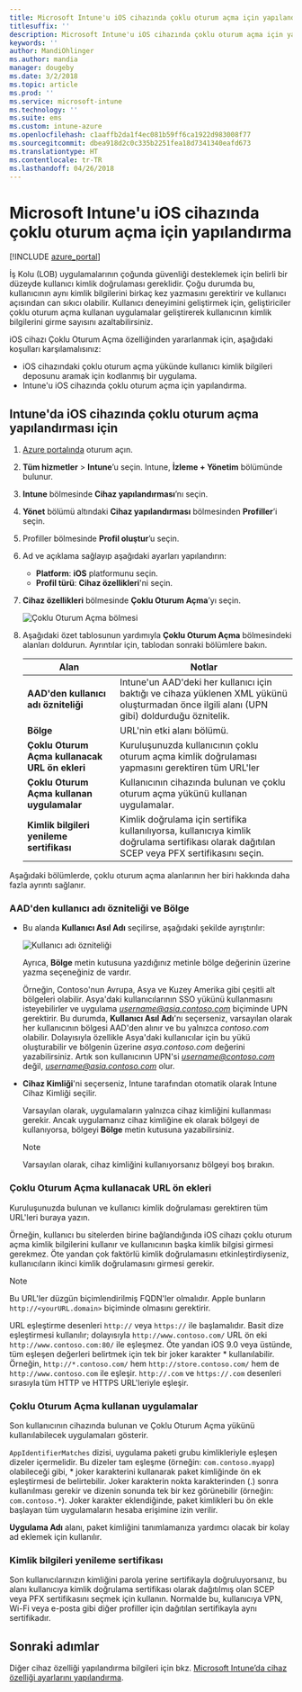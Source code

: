 ```yaml
---
title: Microsoft Intune'u iOS cihazında çoklu oturum açma için yapılandırma
titlesuffix: ''
description: Microsoft Intune'u iOS cihazında çoklu oturum açma için yapılandırmayı öğrenin.
keywords: ''
author: MandiOhlinger
ms.author: mandia
manager: dougeby
ms.date: 3/2/2018
ms.topic: article
ms.prod: ''
ms.service: microsoft-intune
ms.technology: ''
ms.suite: ems
ms.custom: intune-azure
ms.openlocfilehash: c1aaffb2da1f4ec081b59ff6ca1922d983008f77
ms.sourcegitcommit: dbea918d2c0c335b2251fea18d7341340eafd673
ms.translationtype: HT
ms.contentlocale: tr-TR
ms.lasthandoff: 04/26/2018
---
```

# <a name="configure-microsoft-intune-for-ios-device-single-sign-on"></a>Microsoft Intune'u iOS cihazında çoklu oturum açma için yapılandırma

[!INCLUDE [azure_portal](./includes/azure_portal.md)]

İş Kolu (LOB) uygulamalarının çoğunda güvenliği desteklemek için belirli bir düzeyde kullanıcı kimlik doğrulaması gereklidir. Çoğu durumda bu, kullanıcının aynı kimlik bilgilerini birkaç kez yazmasını gerektirir ve kullanıcı açısından can sıkıcı olabilir. Kullanıcı deneyimini geliştirmek için, geliştiriciler çoklu oturum açma kullanan uygulamalar geliştirerek kullanıcının kimlik bilgilerini girme sayısını azaltabilirsiniz.

iOS cihazı Çoklu Oturum Açma özelliğinden yararlanmak için, aşağıdaki koşulları karşılamalısınız:

- iOS cihazındaki çoklu oturum açma yükünde kullanıcı kimlik bilgileri deposunu aramak için kodlanmış bir uygulama.
- Intune'u iOS cihazında çoklu oturum açma için yapılandırma.

## <a name="to-configure-intune-for-ios-device-single-sign-on"></a>Intune'da iOS cihazında çoklu oturum açma yapılandırması için


1. [Azure portalında](https://portal.azure.com) oturum açın.
2. **Tüm hizmetler** > **Intune**’u seçin. Intune, **İzleme + Yönetim** bölümünde bulunur.
3. **Intune** bölmesinde **Cihaz yapılandırması**’nı seçin.
4. **Yönet** bölümü altındaki **Cihaz yapılandırması** bölmesinden **Profiller**’i seçin.
5. Profiller bölmesinde **Profil oluştur**’u seçin.
6. Ad ve açıklama sağlayıp aşağıdaki ayarları yapılandırın:
   - **Platform**: **iOS** platformunu seçin.
   - **Profil türü**: **Cihaz özellikleri**'ni seçin.
7. **Cihaz özellikleri** bölmesinde **Çoklu Oturum Açma**’yı seçin.

   ![Çoklu Oturum Açma bölmesi](./media/sso-blade.png)

8. Aşağıdaki özet tablosunun yardımıyla **Çoklu Oturum Açma** bölmesindeki alanları doldurun. Ayrıntılar için, tablodan sonraki bölümlere bakın.

   |Alan  |Notlar|
   |---------|---------|
   |**AAD'den kullanıcı adı özniteliği**|Intune'un AAD'deki her kullanıcı için baktığı ve cihaza yüklenen XML yükünü oluşturmadan önce ilgili alanı (UPN gibi) doldurduğu öznitelik.|
   |**Bölge**|URL'nin etki alanı bölümü.|
   |**Çoklu Oturum Açma kullanacak URL ön ekleri**|Kuruluşunuzda kullanıcının çoklu oturum açma kimlik doğrulaması yapmasını gerektiren tüm URL'ler|
   |**Çoklu Oturum Açma kullanan uygulamalar**|Kullanıcının cihazında bulunan ve çoklu oturum açma yükünü kullanan uygulamalar.|
   |**Kimlik bilgileri yenileme sertifikası**|Kimlik doğrulama için sertifika kullanılıyorsa, kullanıcıya kimlik doğrulama sertifikası olarak dağıtılan SCEP veya PFX sertifikasını seçin.|

Aşağıdaki bölümlerde, çoklu oturum açma alanlarının her biri hakkında daha fazla ayrıntı sağlanır.

### <a name="username-attribute-from-aad-and-realm"></a>AAD'den kullanıcı adı özniteliği ve Bölge

- Bu alanda **Kullanıcı Asıl Adı** seçilirse, aşağıdaki şekilde ayrıştırılır:

   ![Kullanıcı adı özniteliği](media/User-name-attribute.png)

   Ayrıca, **Bölge** metin kutusuna yazdığınız metinle bölge değerinin üzerine yazma seçeneğiniz de vardır.

   Örneğin, Contoso'nun Avrupa, Asya ve Kuzey Amerika gibi çeşitli alt bölgeleri olabilir. Asya'daki kullanıcılarının SSO yükünü kullanmasını isteyebilirler ve uygulama *username@asia.contoso.com* biçiminde UPN gerektirir. Bu durumda, **Kullanıcı Asıl Adı**'nı seçerseniz, varsayılan olarak her kullanıcının bölgesi AAD'den alınır ve bu yalnızca *contoso.com* olabilir. Dolayısıyla özellikle Asya'daki kullanıcılar için bu yükü oluşturabilir ve bölgenin üzerine *asya.contoso.com* değerini yazabilirsiniz. Artık son kullanıcının UPN'si *username@contoso.com* değil, *username@asia.contoso.com* olur.

- **Cihaz Kimliği**'ni seçerseniz, Intune tarafından otomatik olarak Intune Cihaz Kimliği seçilir.

   Varsayılan olarak, uygulamaların yalnızca cihaz kimliğini kullanması gerekir. Ancak uygulamanız cihaz kimliğine ek olarak bölgeyi de kullanıyorsa, bölgeyi **Bölge** metin kutusuna yazabilirsiniz.

   > [!NOTE]
   > Varsayılan olarak, cihaz kimliğini kullanıyorsanız bölgeyi boş bırakın.

### <a name="url-prefixes-that-will-use-single-sign-on"></a>Çoklu Oturum Açma kullanacak URL ön ekleri

Kuruluşunuzda bulunan ve kullanıcı kimlik doğrulaması gerektiren tüm URL'leri buraya yazın.

Örneğin, kullanıcı bu sitelerden birine bağlandığında iOS cihazı çoklu oturum açma kimlik bilgilerini kullanır ve kullanıcının başka kimlik bilgisi girmesi gerekmez. Öte yandan çok faktörlü kimlik doğrulamasını etkinleştirdiyseniz, kullanıcıların ikinci kimlik doğrulamasını girmesi gerekir.

> [!NOTE]
> Bu URL'ler düzgün biçimlendirilmiş FQDN'ler olmalıdır. Apple bunların `http://<yourURL.domain>` biçiminde olmasını gerektirir.

URL eşleştirme desenleri `http://` veya `https://` ile başlamalıdır. Basit dize eşleştirmesi kullanılır; dolayısıyla `http://www.contoso.com/` URL ön eki `http://www.contoso.com:80/` ile eşleşmez. Öte yandan iOS 9.0 veya üstünde, tüm eşleşen değerleri belirtmek için tek bir joker karakter \* kullanılabilir. Örneğin, `http://*.contoso.com/` hem `http://store.contoso.com/` hem de `http://www.contoso.com` ile eşleşir.
`http://.com` ve `https://.com` desenleri sırasıyla tüm HTTP ve HTTPS URL'leriyle eşleşir.

### <a name="apps-that-will-use-single-sign-on"></a>Çoklu Oturum Açma kullanan uygulamalar

Son kullanıcının cihazında bulunan ve Çoklu Oturum Açma yükünü kullanılabilecek uygulamaları gösterir.

`AppIdentifierMatches` dizisi, uygulama paketi grubu kimlikleriyle eşleşen dizeler içermelidir. Bu dizeler tam eşleşme (örneğin: `com.contoso.myapp`) olabileceği gibi, \* joker karakterini kullanarak paket kimliğinde ön ek eşleştirmesi de belirtebilir. Joker karakterin nokta karakterinden (.) sonra kullanılması gerekir ve dizenin sonunda tek bir kez görünebilir (örneğin: `com.contoso.*`). Joker karakter eklendiğinde, paket kimlikleri bu ön ekle başlayan tüm uygulamaların hesaba erişimine izin verilir.

**Uygulama Adı** alanı, paket kimliğini tanımlamanıza yardımcı olacak bir kolay ad eklemek için kullanılır.

### <a name="credential-renewal-certificate"></a>Kimlik bilgileri yenileme sertifikası

Son kullanıcılarınızın kimliğini parola yerine sertifikayla doğruluyorsanız, bu alanı kullanıcıya kimlik doğrulama sertifikası olarak dağıtılmış olan SCEP veya PFX sertifikasını seçmek için kullanın. Normalde bu, kullanıcıya VPN, Wi-Fi veya e-posta gibi diğer profiller için dağıtılan sertifikayla aynı sertifikadır.

## <a name="next-steps"></a>Sonraki adımlar

Diğer cihaz özelliği yapılandırma bilgileri için bkz. [Microsoft Intune’da cihaz özelliği ayarlarını yapılandırma](device-features-configure.md).
